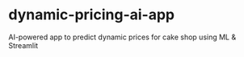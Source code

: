 # dynamic-pricing-ai-app
AI-powered app to predict dynamic prices for cake shop using ML &amp; Streamlit
